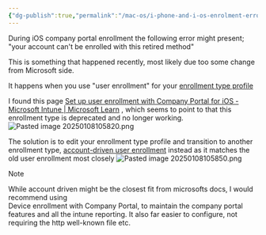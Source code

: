 ```yaml
---
{"dg-publish":true,"permalink":"/mac-os/i-phone-and-i-os-enrolment-error-company-portal/","tags":["public","intune","macos","ios","apple","iphone","companyportal","azuread"],"noteIcon":"1"}
---
```


During iOS company portal enrollment the following error might present;
"your account can't be enrolled with this retired method"

This is something that happened recently, most likely due too some change from Microsoft side.

It happens when you use "user enrollment" for your [enrollment type profile](https://intune.microsoft.com/?ref=AdminCenter#view/Microsoft_Intune_Enrollment/UserInitiatedEnrollmentProfileMenuBlade)

I found this page [Set up user enrollment with Company Portal for iOS - Microsoft Intune \| Microsoft Learn](https://learn.microsoft.com/en-us/mem/intune/enrollment/apple-user-enrollment-with-company-portal) , which seems to point to that this enrollment type is deprecated and no longer working.
![Pasted image 20250108105820.png](/img/user/MacOS/attachments/Pasted%20image%2020250108105820.png)

The solution is to edit your enrollment type profile and transition to another enrollment type, [account-driven user enrollment](https://learn.microsoft.com/en-us/mem/intune/enrollment/apple-account-driven-user-enrollment) instead as it matches the old user enrollment most closely 
![Pasted image 20250108105850.png](/img/user/MacOS/attachments/Pasted%20image%2020250108105850.png)

> [!NOTE]
> While account driven might be the closest fit from microsofts docs, I would recommend using   
> Device enrollment with Company Portal, to maintain the company portal features and all the intune reporting. It also far easier to configure, not requiring the http well-known file etc.